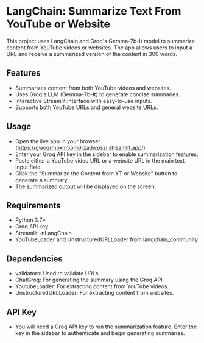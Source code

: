 # LangChain: Summarize Text From YouTube or Website

This project uses LangChain and Groq's Gemma-7b-It model to summarize content from YouTube videos or websites. The app allows users to input a URL and receive a summarized version of the content in 300 words.

## Features
- Summarizes content from both YouTube videos and websites.
- Uses Groq's LLM (Gemma-7b-It) to generate concise summaries.
- Interactive Streamlit interface with easy-to-use inputs.
- Supports both YouTube URLs and general website URLs.

## Usage
- Open the live app in your browser (https://gwoqrmpxm5pm6rzadwpszi.streamlit.app/)
- Enter your Groq API key in the sidebar to enable summarization features.
- Paste either a YouTube video URL or a website URL in the main text input field.
- Click the "Summarize the Content from YT or Website" button to generate a summary.
- The summarized output will be displayed on the screen.

## Requirements
- Python 3.7+
- Groq API key
- Streamlit
-nLangChain
- YouTubeLoader and UnstructuredURLLoader from langchain_community

## Dependencies
- validators: Used to validate URLs.
- ChatGroq: For generating the summary using the Groq API.
- YoutubeLoader: For extracting content from YouTube videos.
- UnstructuredURLLoader: For extracting content from websites.

## API Key
- You will need a Groq API key to run the summarization feature. Enter the key in the sidebar to authenticate and begin generating summaries.
